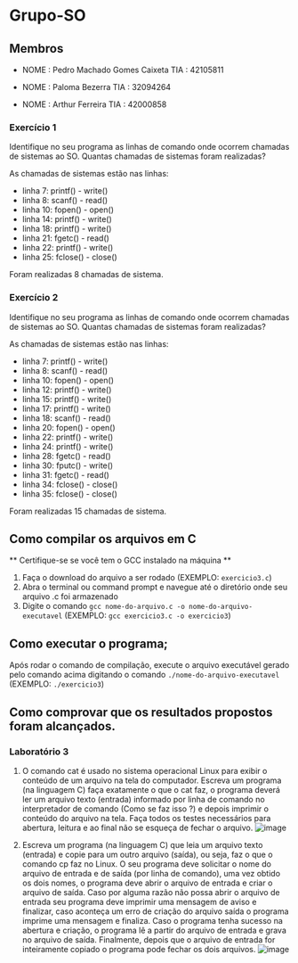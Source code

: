 # Grupo-SO
## Membros

* NOME : Pedro Machado Gomes Caixeta TIA  : 42105811

* NOME : Paloma Bezerra TIA  : 32094264

* NOME : Arthur Ferreira TIA  : 42000858

### Exercício 1

Identifique no seu programa as linhas de comando onde ocorrem chamadas de sistemas ao SO.
Quantas chamadas de sistemas foram realizadas?

As chamadas de sistemas estão nas linhas:
 - linha 7: printf() - write()
 - linha 8: scanf() - read()
 - linha 10: fopen() - open()
 - linha 14: printf() - write()
 - linha 18: printf() - write()
 - linha 21: fgetc() - read()
 - linha 22: printf() - write()
 - linha 25: fclose() - close()
 
 Foram realizadas 8 chamadas de sistema.

### Exercício 2

Identifique no seu programa as linhas de comando onde ocorrem chamadas de sistemas ao SO.
Quantas chamadas de sistemas foram realizadas?

As chamadas de sistemas estão nas linhas:
 - linha 7: printf() - write()
 - linha 8: scanf() - read()
 - linha 10: fopen() - open()
 - linha 12: printf() - write()
 - linha 15: printf() - write()
 - linha 17: printf() - write()
 - linha 18: scanf() - read()
 - linha 20: fopen() - open()
 - linha 22: printf() - write()
 - linha 24: printf() - write()
 - linha 28: fgetc() - read()
 - linha 30: fputc() - write()
 - linha 31: fgetc() - read()
 - linha 34: fclose() - close()
 - linha 35: fclose() - close()
  
 Foram realizadas 15 chamadas de sistema.

## Como compilar os arquivos em C
** Certifique-se se você tem o GCC instalado na máquina **
1. Faça o download do arquivo a ser rodado (EXEMPLO: `exercicio3.c`)
2. Abra o terminal ou command prompt e navegue até o diretório onde seu arquivo .c foi armazenado
3. Digite o comando `gcc nome-do-arquivo.c -o nome-do-arquivo-executavel` (EXEMPLO: `gcc exercicio3.c -o exercicio3`)

## Como executar o programa;

Após rodar o comando de compilação, execute o arquivo executável gerado pelo comando acima digitando o comando `./nome-do-arquivo-executavel` (EXEMPLO: `./exercicio3`)

## Como comprovar que os resultados propostos foram alcançados.

### Laboratório 3

1) O comando cat é usado no sistema operacional Linux para exibir o conteúdo de um arquivo na tela do computador. Escreva um programa (na linguagem C) faça exatamente o que o cat faz, o programa deverá ler um arquivo texto (entrada) informado por linha de comando no interpretador de comando (Como se faz isso ?) e depois imprimir o conteúdo do arquivo na tela. Faça todos os testes necessários para abertura, leitura e ao final não se esqueça de fechar o arquivo.
![image](https://user-images.githubusercontent.com/60986916/223551414-629ab7f4-4869-44ec-ac21-56752b497def.png)


2) Escreva um programa (na linguagem C) que leia um arquivo texto (entrada) e copie para um outro arquivo (saída), ou seja, faz o que o comando cp faz no Linux. O seu programa deve solicitar o nome do arquivo de entrada e de saída (por linha de comando), uma vez obtido os dois nomes, o programa deve abrir o arquivo de entrada e criar o arquivo de saída. Caso por alguma razão não possa abrir o arquivo de entrada seu programa deve imprimir uma mensagem de aviso e finalizar, caso aconteça um erro de criação do arquivo saída o programa imprime uma mensagem e finaliza. Caso o programa tenha sucesso na abertura e criação, o programa lê a partir do arquivo de entrada e grava no arquivo de saída. Finalmente, depois que o arquivo de entrada for inteiramente copiado o programa pode fechar os dois arquivos.
![image](https://user-images.githubusercontent.com/60986916/223558713-bc99eb77-f618-4a21-b3d7-3406885e1643.png)


